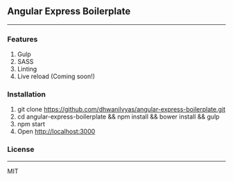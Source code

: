 ## Angular Express Boilerplate
****

### Features
1. Gulp
2. SASS
3. Linting
4. Live reload (Coming soon!)

### Installation

1. git clone https://github.com/dhwanilvyas/angular-express-boilerplate.git
2. cd angular-express-boilerplate && npm install && bower install && gulp
3. npm start
3. Open [http://localhost:3000](http://localhost:3000)

### License
****
MIT
